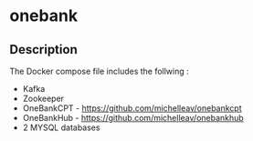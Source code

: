 # onebank
## Description
The Docker compose file includes the follwing :
- Kafka
- Zookeeper
- OneBankCPT - https://github.com/michelleav/onebankcpt
- OneBankHub - https://github.com/michelleav/onebankhub
- 2 MYSQL databases
